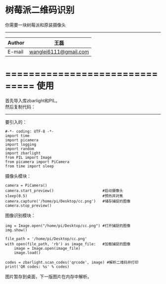 树莓派二维码识别
===========================
你需要一块树莓派和原装摄像头
****
|Author|王磊|
|---|---
|E-mail|wanglei6111@gmail.com
===============================
使用
===============================
首先导入库zbarlight和PIL。<br>
然后复制代码：
***
要引入的：
```
#-*- coding: UTF-8 -*-
import time
import picamera
import logging
import random
import zbarlight
from PIL import Image
from picamera import PiCamera
from time import sleep
```
摄像头模块：
```
camera = PiCamera()
camera.start_preview()                      #启动摄像头
sleep(0.5)                                  #预热并对焦
camera.capture('/home/pi/Desktop/cc.png')   #储存捕捉的图像
camera.stop_preview()
```
图像识别模块：
```
img = Image.open("/home/pi/Desktop/cc.png") #打开捕捉的图像
img.show()                                 

file_path = '/home/pi/Desktop/cc.png'
with open(file_path, 'rb') as image_file:   #加载捕捉的图像
    image = Image.open(image_file)
    image.load()

codes = zbarlight.scan_codes('qrcode', image) #解析二维码并打印
print('QR codes: %s' % codes)
```
图片暂存到桌面，下一版图片在内存中解析。
